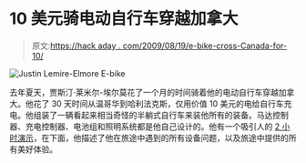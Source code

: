 # 10 美元骑电动自行车穿越加拿大

> 原文:[https://hack aday . com/2009/08/19/e-bike-cross-Canada-for-10/](https://hackaday.com/2009/08/19/e-bike-across-canada-for-10/)

![Justin Lemire-Elmore E-bike](../Images/03e0e0713494c25605e6344c5316d739.png "Justin Lemire-Elmore E-bike")

去年夏天，贾斯汀·莱米尔-埃尔莫花了一个月的时间骑着他的电动自行车穿越加拿大。他花了 30 天时间从温哥华到哈利法克斯，仅用价值 10 美元的电给自行车充电。他组装了一辆看起来相当奇怪的半躺式自行车来装他所有的装备。马达控制器、充电控制器、电池组和照明系统都是他自己设计的。他有一个吸引人的 [2 小时演示](http://video.google.ca/videoplay?docid=7678925878624577581)，在下面，他描述了他在旅途中遇到的所有设备问题，以及旅途中提供的所有美好体验。